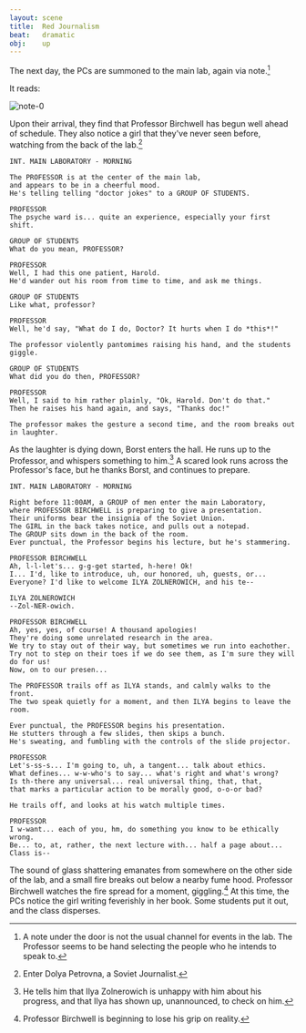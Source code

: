 ```yaml
---
layout: scene
title:  Red Journalism
beat:   dramatic
obj:    up
---
```



The next day, the PCs are summoned to the main lab, again via note.[^note]

It reads:

![note-0]({{site.baseurl}}/assets/birchwell-note-1.png)


Upon their arrival, they find that Professor Birchwell has begun well ahead of schedule.
They also notice a girl that they've never seen before, watching from the back of the lab.[^girl]


~~~
INT. MAIN LABORATORY - MORNING

The PROFESSOR is at the center of the main lab,
and appears to be in a cheerful mood.
He's telling telling "doctor jokes" to a GROUP OF STUDENTS.

PROFESSOR
The psyche ward is... quite an experience, especially your first shift.

GROUP OF STUDENTS
What do you mean, PROFESSOR?

PROFESSOR
Well, I had this one patient, Harold.
He'd wander out his room from time to time, and ask me things.

GROUP OF STUDENTS
Like what, professor?

PROFESSOR
Well, he'd say, "What do I do, Doctor? It hurts when I do *this*!"

The professor violently pantomimes raising his hand, and the students giggle.

GROUP OF STUDENTS
What did you do then, PROFESSOR?

PROFESSOR
Well, I said to him rather plainly, "Ok, Harold. Don't do that."
Then he raises his hand again, and says, "Thanks doc!"

The professor makes the gesture a second time, and the room breaks out in laughter.
~~~

As the laughter is dying down, Borst enters the hall.
He runs up to the Professor, and whispers something to him.[^hint]
A scared look runs across the Professor's face, but he thanks Borst, and continues to prepare.

~~~
INT. MAIN LABORATORY - MORNING

Right before 11:00AM, a GROUP of men enter the main Laboratory,
where PROFESSOR BIRCHWELL is preparing to give a presentation.
Their uniforms bear the insignia of the Soviet Union.
The GIRL in the back takes notice, and pulls out a notepad.
The GROUP sits down in the back of the room.
Ever punctual, the Professor begins his lecture, but he's stammering.

PROFESSOR BIRCHWELL
Ah, l-l-let's... g-g-get started, h-here! Ok!
I... I'd, like to introduce, uh, our honored, uh, guests, or...
Everyone? I'd like to welcome ILYA ZOLNEROWICH, and his te--

ILYA ZOLNEROWICH
--Zol-NER-owich.

PROFESSOR BIRCHWELL
Ah, yes, yes, of course! A thousand apologies!
They're doing some unrelated research in the area.
We try to stay out of their way, but sometimes we run into eachother.
Try not to step on their toes if we do see them, as I'm sure they will do for us!
Now, on to our presen...

The PROFESSOR trails off as ILYA stands, and calmly walks to the front.
The two speak quietly for a moment, and then ILYA begins to leave the room.

Ever punctual, the PROFESSOR begins his presentation.
He stutters through a few slides, then skips a bunch.
He's sweating, and fumbling with the controls of the slide projector.

PROFESSOR
Let's-ss-s... I'm going to, uh, a tangent... talk about ethics.
What defines... w-w-who's to say... what's right and what's wrong?
Is th-there any universal... real universal thing, that, that,
that marks a particular action to be morally good, o-o-or bad?

He trails off, and looks at his watch multiple times.

PROFESSOR
I w-want... each of you, hm, do something you know to be ethically wrong.
Be... to, at, rather, the next lecture with... half a page about...
Class is--
~~~


The sound of glass shattering emanates from somewhere on the other side of the lab,
and a small fire breaks out below a nearby fume hood.
Professor Birchwell watches the fire spread for a moment, giggling.[^fire]
At this time, the PCs notice the girl writing feverishly in her book.
Some students put it out, and the class disperses.

[^note]:
    A note under the door is not the usual channel for events in the lab.
    The Professor seems to be hand selecting the people who he intends to speak to.

[^girl]:
    Enter Dolya Petrovna, a Soviet Journalist.

[^hint]:
    He tells him that Ilya Zolnerowich is unhappy with him about his progress,
    and that Ilya has shown up, unannounced, to check on him.

[^fire]:
    Professor Birchwell is beginning to lose his grip on reality.









